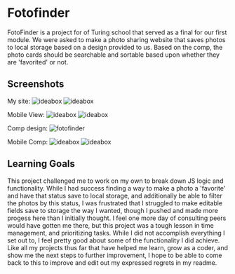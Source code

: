 # Fotofinder
FotoFinder is a project for of Turing school that served as a final for our first module. We were asked to make a photo sharing website that saves photos to local storage based on a design provided to us.  Based on the comp, the photo cards should be searchable and sortable based upon whether they are 'favorited' or not. 

## Screenshots
My site:
![ideabox](images/my-site1.png)
![ideabox](images/my-site2.png)

Mobile View:
![ideabox](images/my-site-mobile1.png)
![ideabox](images/my-site-mobile2.png)

Comp design:
![fotofinder](images/foto-comp1.png)

Mobile Comp:
![ideabox](images/foto-mobile-comp1.png)
![ideabox](images/foto-mobile-comp2.png)

## Learning Goals
This project challenged me to work on my own to break down JS logic and functionality. While I had success finding a way to make a photo a 'favorite' and have that status save to local storage, and additionally be able to filter the photos by this status, I was frustrated that I struggled to make editable fields save to storage the way I wanted, though I pushed and made more progess here than I initially thought. I feel one more day of consulting peers would have gotten me there, but this project was a tough lesson in time management, and prioritizing tasks. While I did not accomplish everything I set out to, I feel pretty good about some of the functionality I did achieve. Like all my projects thus far that have helped me learn, grow as a coder, and show me the next steps to further improvement, I hope to be able to come back to this to improve and edit out my expressed regrets in my readme.
